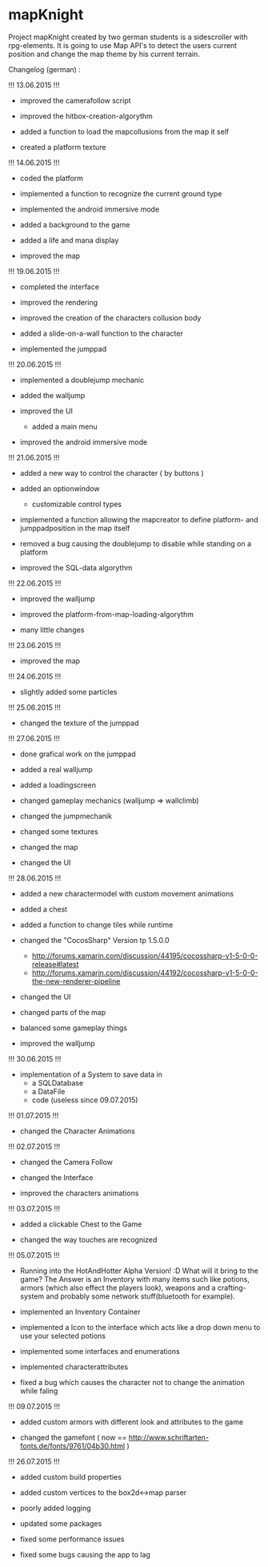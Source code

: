 # mapKnight

Project mapKnight created by two german students is a sidescroller with rpg-elements.
It is going to use Map API's to detect the users current position and change the map theme by his current terrain.


Changelog (german) : 

!!! 13.06.2015 !!!

- improved the camerafollow script
- improved the hitbox-creation-algorythm

- added a function to load the mapcollusions from the map it self

- created a platform texture

!!! 14.06.2015 !!!
- coded the platform

- implemented a function to recognize the current ground type
- implemented the android immersive mode
- added a background to the game
- added a life and mana display

- improved the map

!!! 19.06.2015 !!!
- completed the interface

- improved the rendering
- improved the creation of the characters collusion body

- added a slide-on-a-wall function to the character
- implemented the jumppad

!!! 20.06.2015 !!!
- implemented a doublejump mechanic
- added the walljump

- improved the UI
  - added a main menu
- improved the android immersive mode

!!! 21.06.2015 !!!
- added a new way to control the character ( by buttons )
- added an optionwindow
  - customizable control types
- implemented a function allowing the mapcreator to define platform- and jumppadposition in the map itself

- removed a bug causing the doublejump to disable while standing on a platform

- improved the SQL-data algorythm

!!! 22.06.2015 !!!
- improved the walljump
- improved the platform-from-map-loading-algorythm

- many little changes

!!! 23.06.2015 !!!
- improved the map

!!! 24.06.2015 !!!
- slightly added some particles

!!! 25.06.2015 !!!
- changed the texture of the jumppad

!!! 27.06.2015 !!!
- done grafical work on the jumppad

- added a real walljump
- added a loadingscreen

- changed gameplay mechanics (walljump => wallclimb)
- changed the jumpmechanik
- changed some textures
- changed the map
- changed the UI

!!! 28.06.2015 !!!
- added a new charactermodel with custom movement animations
- added a chest
- added a function to change tiles while runtime

- changed the "CocosSharp" Version tp 1.5.0.0
  - http://forums.xamarin.com/discussion/44195/cocossharp-v1-5-0-0-release#latest
  - http://forums.xamarin.com/discussion/44192/cocossharp-v1-5-0-0-the-new-renderer-pipeline
- changed the UI
- changed parts of the map

- balanced some gameplay things
- improved the walljump

!!! 30.06.2015 !!!
- implementation of a System to save data in 
  - a SQLDatabase
  - a DataFile
  - code (useless since 09.07.2015)

!!! 01.07.2015 !!!
- changed the Character Animations

!!! 02.07.2015 !!!
- changed the Camera Follow
- changed the Interface

- improved the characters animations

!!! 03.07.2015 !!!
- added a clickable Chest to the Game

- changed the way touches are recognized

!!! 05.07.2015 !!!
* Running into the HotAndHotter Alpha Version! :D
What will it bring to the game? 
The Answer is an Inventory with many items such like potions, armors (which also effect the players look), weapons and a crafting-system and probably some network stuff(bluetooth for example).
- implemented an Inventory Container
- implemented a Icon to the interface which acts like a drop down menu to use your selected potions
- implemented some interfaces and enumerations
- implemented characterattributes

- fixed a bug which causes the character not to change the animation while faling

!!! 09.07.2015 !!!
- added custom armors with different look and attributes to the game

- changed the gamefont ( now == http://www.schriftarten-fonts.de/fonts/9761/04b30.html )

!!! 26.07.2015 !!!
- added custom build properties
- added custom vertices to the box2d<->map parser
- poorly added logging

- updated some packages

- fixed some performance issues
- fixed some bugs causing the app to lag
